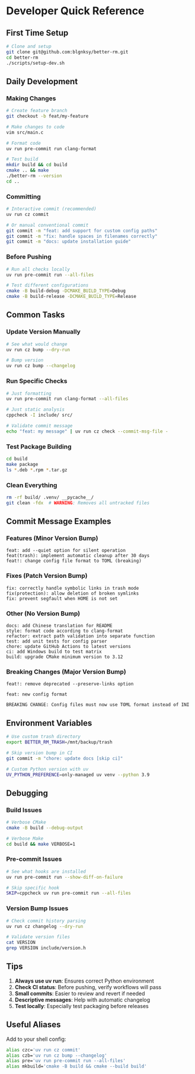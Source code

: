 # Developer Quick Reference

## First Time Setup
```bash
# Clone and setup
git clone git@github.com:blgnksy/better-rm.git
cd better-rm
./scripts/setup-dev.sh
```

## Daily Development

### Making Changes
```bash
# Create feature branch
git checkout -b feat/my-feature

# Make changes to code
vim src/main.c

# Format code
uv run pre-commit run clang-format

# Test build
mkdir build && cd build
cmake .. && make
./better-rm --version
cd ..
```

### Committing
```bash
# Interactive commit (recommended)
uv run cz commit

# Or manual conventional commit
git commit -m "feat: add support for custom config paths"
git commit -m "fix: handle spaces in filenames correctly"
git commit -m "docs: update installation guide"
```

### Before Pushing
```bash
# Run all checks locally
uv run pre-commit run --all-files

# Test different configurations
cmake -B build-debug -DCMAKE_BUILD_TYPE=Debug
cmake -B build-release -DCMAKE_BUILD_TYPE=Release
```

## Common Tasks

### Update Version Manually
```bash
# See what would change
uv run cz bump --dry-run

# Bump version
uv run cz bump --changelog
```

### Run Specific Checks
```bash
# Just formatting
uv run pre-commit run clang-format --all-files

# Just static analysis
cppcheck -I include/ src/

# Validate commit message
echo "feat: my message" | uv run cz check --commit-msg-file -
```

### Test Package Building
```bash
cd build
make package
ls *.deb *.rpm *.tar.gz
```

### Clean Everything
```bash
rm -rf build/ .venv/ __pycache__/
git clean -fdx  # WARNING: Removes all untracked files
```

## Commit Message Examples

### Features (Minor Version Bump)
```
feat: add --quiet option for silent operation
feat(trash): implement automatic cleanup after 30 days
feat!: change config file format to TOML (breaking)
```

### Fixes (Patch Version Bump)
```
fix: correctly handle symbolic links in trash mode
fix(protection): allow deletion of broken symlinks
fix: prevent segfault when HOME is not set
```

### Other (No Version Bump)
```
docs: add Chinese translation for README
style: format code according to clang-format
refactor: extract path validation into separate function
test: add unit tests for config parser
chore: update GitHub Actions to latest versions
ci: add Windows build to test matrix
build: upgrade CMake minimum version to 3.12
```

### Breaking Changes (Major Version Bump)
```
feat!: remove deprecated --preserve-links option

feat: new config format

BREAKING CHANGE: Config files must now use TOML format instead of INI
```

## Environment Variables

```bash
# Use custom trash directory
export BETTER_RM_TRASH=/mnt/backup/trash

# Skip version bump in CI
git commit -m "chore: update docs [skip ci]"

# Custom Python version with uv
UV_PYTHON_PREFERENCE=only-managed uv venv --python 3.9
```

## Debugging

### Build Issues
```bash
# Verbose CMake
cmake -B build --debug-output

# Verbose Make
cd build && make VERBOSE=1
```

### Pre-commit Issues
```bash
# See what hooks are installed
uv run pre-commit run --show-diff-on-failure

# Skip specific hook
SKIP=cppcheck uv run pre-commit run --all-files
```

### Version Bump Issues
```bash
# Check commit history parsing
uv run cz changelog --dry-run

# Validate version files
cat VERSION
grep VERSION include/version.h
```

## Tips

1. **Always use uv run**: Ensures correct Python environment
2. **Check CI status**: Before pushing, verify workflows will pass
3. **Small commits**: Easier to review and revert if needed
4. **Descriptive messages**: Help with automatic changelog
5. **Test locally**: Especially test packaging before releases

## Useful Aliases

Add to your shell config:
```bash
alias czc='uv run cz commit'
alias czb='uv run cz bump --changelog'
alias pre='uv run pre-commit run --all-files'
alias mkbuild='cmake -B build && cmake --build build'
```
